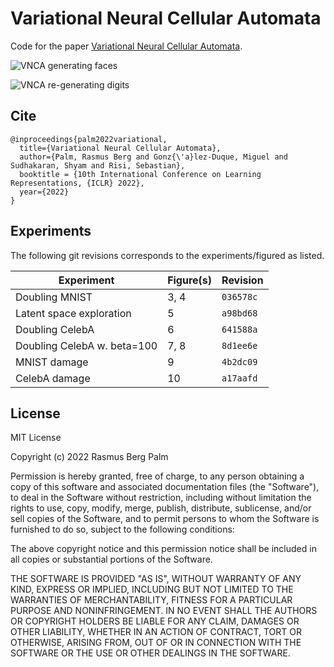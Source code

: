# Variational Neural Cellular Automata

Code for the paper [Variational Neural Cellular Automata](https://arxiv.org/abs/2201.12360).

![VNCA generating faces](celeb.gif)

![VNCA re-generating digits](mnist.gif)


## Cite
```
@inproceedings{palm2022variational,
  title={Variational Neural Cellular Automata},
  author={Palm, Rasmus Berg and Gonz{\'a}lez-Duque, Miguel and Sudhakaran, Shyam and Risi, Sebastian},
  booktitle = {10th International Conference on Learning Representations, {ICLR} 2022},
  year={2022}
}
```

## Experiments

The following git revisions corresponds to the experiments/figured as listed.

| Experiment  | Figure(s) | Revision |
| --- | --- | --- |
| Doubling MNIST | 3, 4 | `036578c` |
| Latent space exploration | 5 | `a98bd68` |
| Doubling CelebA | 6 | `641588a` |
| Doubling CelebA w. beta=100 | 7, 8 | `8d1ee6e` | 
| MNIST damage | 9 | `4b2dc09` |
| CelebA damage | 10 | `a17aafd` |


## License

MIT License

Copyright (c) 2022 Rasmus Berg Palm

Permission is hereby granted, free of charge, to any person obtaining a copy
of this software and associated documentation files (the "Software"), to deal
in the Software without restriction, including without limitation the rights
to use, copy, modify, merge, publish, distribute, sublicense, and/or sell
copies of the Software, and to permit persons to whom the Software is
furnished to do so, subject to the following conditions:

The above copyright notice and this permission notice shall be included in all
copies or substantial portions of the Software.

THE SOFTWARE IS PROVIDED "AS IS", WITHOUT WARRANTY OF ANY KIND, EXPRESS OR
IMPLIED, INCLUDING BUT NOT LIMITED TO THE WARRANTIES OF MERCHANTABILITY,
FITNESS FOR A PARTICULAR PURPOSE AND NONINFRINGEMENT. IN NO EVENT SHALL THE
AUTHORS OR COPYRIGHT HOLDERS BE LIABLE FOR ANY CLAIM, DAMAGES OR OTHER
LIABILITY, WHETHER IN AN ACTION OF CONTRACT, TORT OR OTHERWISE, ARISING FROM,
OUT OF OR IN CONNECTION WITH THE SOFTWARE OR THE USE OR OTHER DEALINGS IN THE
SOFTWARE.
